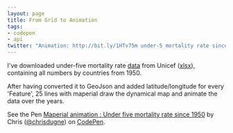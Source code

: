 ```yaml
---
layout: page
title: From Grid to Animation
tags:
- codepen
- api
twitter: "Animation: http://bit.ly/1HTv75m under-5 mortality rate since 1950 @UNICEF @WHO @WorldBank @WeCanEndPoverty #dataoftheday #Promise4Children"
---
```


I've downloaded under-five mortality rate [data](http://data.unicef.org/child-mortality/under-five) from Unicef ([xlsx](http://data.unicef.org/download.php?file=U5MR_mortality_rate_39_39.xlsx&type=topics)), containing all numbers by countries from 1950.

After having converted it to GeoJson and added latitude/longitude for every 'Feature', 25 lines with maperial draw the dynamical map and animate the data over the years.


<p data-height="450" data-theme-id="10317" data-slug-hash="XJNLxM" data-default-tab="result" data-user="chrisdugne" class='codepen'>See the Pen <a href='http://codepen.io/chrisdugne/pen/XJNLxM/'>Maperial animation : Under five mortality rate since 1950</a> by Chris (<a href='http://codepen.io/chrisdugne'>@chrisdugne</a>) on <a href='http://codepen.io'>CodePen</a>.</p>
<script async src="//assets.codepen.io/assets/embed/ei.js"></script>
